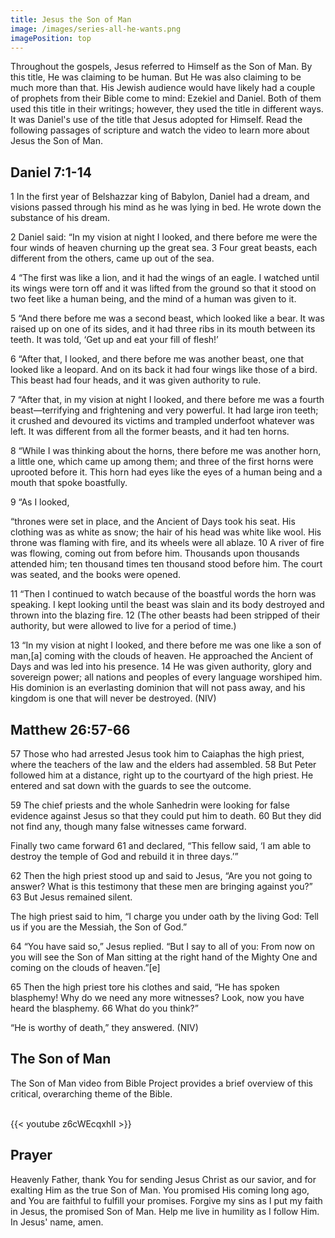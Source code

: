 ```yaml
---
title: Jesus the Son of Man
image: /images/series-all-he-wants.png
imagePosition: top
---
```


Throughout the gospels, Jesus referred to Himself as the Son of Man. By this title, He was claiming to be human. But He was also claiming to be much more than that. His Jewish audience would have likely had a couple of prophets from their Bible come to mind: Ezekiel and Daniel. Both of them used this title in their writings; however, they used the title in different ways. It was Daniel's use of the title that Jesus adopted for Himself. Read the following passages of scripture and watch the video to learn more about Jesus the Son of Man.

## Daniel 7:1-14

1 In the first year of Belshazzar king of Babylon, Daniel had a dream, and visions passed through his mind as he was lying in bed. He wrote down the substance of his dream.

2 Daniel said: “In my vision at night I looked, and there before me were the four winds of heaven churning up the great sea. 3 Four great beasts, each different from the others, came up out of the sea.

4 “The first was like a lion, and it had the wings of an eagle. I watched until its wings were torn off and it was lifted from the ground so that it stood on two feet like a human being, and the mind of a human was given to it.

5 “And there before me was a second beast, which looked like a bear. It was raised up on one of its sides, and it had three ribs in its mouth between its teeth. It was told, ‘Get up and eat your fill of flesh!’

6 “After that, I looked, and there before me was another beast, one that looked like a leopard. And on its back it had four wings like those of a bird. This beast had four heads, and it was given authority to rule.

7 “After that, in my vision at night I looked, and there before me was a fourth beast—terrifying and frightening and very powerful. It had large iron teeth; it crushed and devoured its victims and trampled underfoot whatever was left. It was different from all the former beasts, and it had ten horns.

8 “While I was thinking about the horns, there before me was another horn, a little one, which came up among them; and three of the first horns were uprooted before it. This horn had eyes like the eyes of a human being and a mouth that spoke boastfully.

9 “As I looked,

“thrones were set in place,
    and the Ancient of Days took his seat.
His clothing was as white as snow;
    the hair of his head was white like wool.
His throne was flaming with fire,
    and its wheels were all ablaze.
10 A river of fire was flowing,
    coming out from before him.
Thousands upon thousands attended him;
    ten thousand times ten thousand stood before him.
The court was seated,
    and the books were opened.

11 “Then I continued to watch because of the boastful words the horn was speaking. I kept looking until the beast was slain and its body destroyed and thrown into the blazing fire. 12 (The other beasts had been stripped of their authority, but were allowed to live for a period of time.)

13 “In my vision at night I looked, and there before me was one like a son of man,[a] coming with the clouds of heaven. He approached the Ancient of Days and was led into his presence. 14 He was given authority, glory and sovereign power; all nations and peoples of every language worshiped him. His dominion is an everlasting dominion that will not pass away, and his kingdom is one that will never be destroyed. (NIV)

## Matthew 26:57-66

57 Those who had arrested Jesus took him to Caiaphas the high priest, where the teachers of the law and the elders had assembled. 58 But Peter followed him at a distance, right up to the courtyard of the high priest. He entered and sat down with the guards to see the outcome.

59 The chief priests and the whole Sanhedrin were looking for false evidence against Jesus so that they could put him to death. 60 But they did not find any, though many false witnesses came forward.

Finally two came forward 61 and declared, “This fellow said, ‘I am able to destroy the temple of God and rebuild it in three days.’”

62 Then the high priest stood up and said to Jesus, “Are you not going to answer? What is this testimony that these men are bringing against you?” 63 But Jesus remained silent.

The high priest said to him, “I charge you under oath by the living God: Tell us if you are the Messiah, the Son of God.”

64 “You have said so,” Jesus replied. “But I say to all of you: From now on you will see the Son of Man sitting at the right hand of the Mighty One and coming on the clouds of heaven.”[e]

65 Then the high priest tore his clothes and said, “He has spoken blasphemy! Why do we need any more witnesses? Look, now you have heard the blasphemy. 66 What do you think?”

“He is worthy of death,” they answered. (NIV)

## The Son of Man 

The Son of Man video from Bible Project provides a brief overview of this critical, overarching theme of the Bible.<br><br>

{{< youtube z6cWEcqxhlI >}}

## Prayer

Heavenly Father, thank You for sending Jesus Christ as our savior, and for exalting Him as the true Son of Man. You promised His coming long ago, and You are faithful to fulfill your promises. Forgive my sins as I put my faith in Jesus, the promised Son of Man. Help me live in humility as I follow Him. In Jesus' name, amen.
